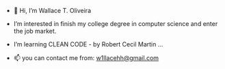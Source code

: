 - 👋 Hi, I’m Wallace T. Oliveira
- I’m interested in finish my college degree in computer science and enter the job market.
- I’m learning CLEAN CODE - by Robert Cecil Martin ...

- 📫 you can contact me from: w1llacehh@gmail.com
